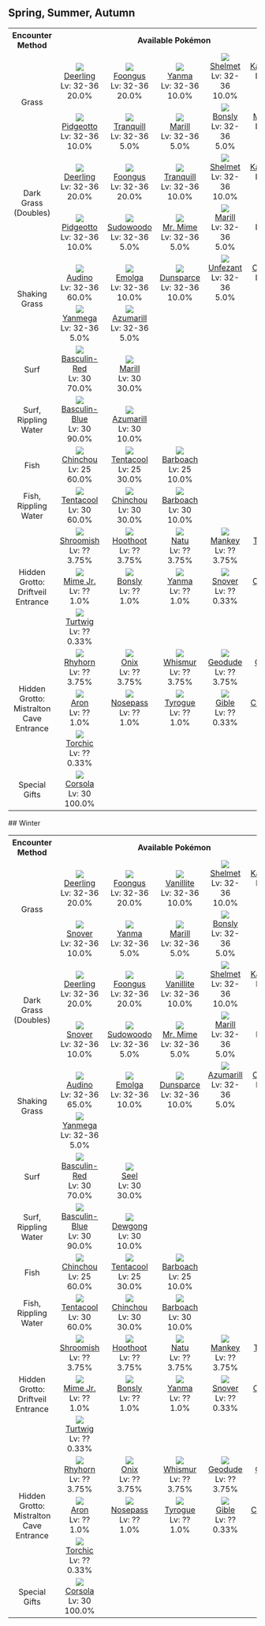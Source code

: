 ## Spring, Summer, Autumn

<table><tr><th colspan="1">Encounter Method</th><th colspan="5" style = "text-align: center;">Available Pokémon</th></tr>
<tr><td rowspan="2" style="vertical-align: middle; word-wrap: break-word; text-align: center;">Grass</td><td style="text-align: center; vertical-align: bottom;"> <img src="../../img/animated/585.gif"> <br> <a href="../../pokemons/585">Deerling</a> <br> Lv: 32-36 <br> 20.0% </td><td style="text-align: center; vertical-align: bottom;"> <img src="../../img/animated/590.gif"> <br> <a href="../../pokemons/590">Foongus</a> <br> Lv: 32-36 <br> 20.0% </td><td style="text-align: center; vertical-align: bottom;"> <img src="../../img/animated/193.gif"> <br> <a href="../../pokemons/193">Yanma</a> <br> Lv: 32-36 <br> 10.0% </td><td style="text-align: center; vertical-align: bottom;"> <img src="../../img/animated/616.gif"> <br> <a href="../../pokemons/616">Shelmet</a> <br> Lv: 32-36 <br> 10.0% </td><td style="text-align: center; vertical-align: bottom;"> <img src="../../img/animated/588.gif"> <br> <a href="../../pokemons/588">Karrablast</a> <br> Lv: 32-36 <br> 10.0% </td></tr>
<tr><td style="text-align: center; vertical-align: bottom;"> <img src="../../img/animated/17.gif"> <br> <a href="../../pokemons/017">Pidgeotto</a> <br> Lv: 32-36 <br> 10.0% </td><td style="text-align: center; vertical-align: bottom;"> <img src="../../img/animated/520.gif"> <br> <a href="../../pokemons/520">Tranquill</a> <br> Lv: 32-36 <br> 5.0% </td><td style="text-align: center; vertical-align: bottom;"> <img src="../../img/animated/183.gif"> <br> <a href="../../pokemons/183">Marill</a> <br> Lv: 32-36 <br> 5.0% </td><td style="text-align: center; vertical-align: bottom;"> <img src="../../img/animated/438.gif"> <br> <a href="../../pokemons/438">Bonsly</a> <br> Lv: 32-36 <br> 5.0% </td><td style="text-align: center; vertical-align: bottom;"> <img src="../../img/animated/439.gif"> <br> <a href="../../pokemons/439">Mime Jr.</a> <br> Lv: 32-36 <br> 5.0% </td></tr>
<tr><td rowspan="2" style="vertical-align: middle; word-wrap: break-word; text-align: center;">Dark Grass (Doubles)</td><td style="text-align: center; vertical-align: bottom;"> <img src="../../img/animated/585.gif"> <br> <a href="../../pokemons/585">Deerling</a> <br> Lv: 32-36 <br> 20.0% </td><td style="text-align: center; vertical-align: bottom;"> <img src="../../img/animated/590.gif"> <br> <a href="../../pokemons/590">Foongus</a> <br> Lv: 32-36 <br> 20.0% </td><td style="text-align: center; vertical-align: bottom;"> <img src="../../img/animated/520.gif"> <br> <a href="../../pokemons/520">Tranquill</a> <br> Lv: 32-36 <br> 10.0% </td><td style="text-align: center; vertical-align: bottom;"> <img src="../../img/animated/616.gif"> <br> <a href="../../pokemons/616">Shelmet</a> <br> Lv: 32-36 <br> 10.0% </td><td style="text-align: center; vertical-align: bottom;"> <img src="../../img/animated/588.gif"> <br> <a href="../../pokemons/588">Karrablast</a> <br> Lv: 32-36 <br> 10.0% </td></tr>
<tr><td style="text-align: center; vertical-align: bottom;"> <img src="../../img/animated/17.gif"> <br> <a href="../../pokemons/017">Pidgeotto</a> <br> Lv: 32-36 <br> 10.0% </td><td style="text-align: center; vertical-align: bottom;"> <img src="../../img/animated/185.gif"> <br> <a href="../../pokemons/185">Sudowoodo</a> <br> Lv: 32-36 <br> 5.0% </td><td style="text-align: center; vertical-align: bottom;"> <img src="../../img/animated/122.gif"> <br> <a href="../../pokemons/122">Mr. Mime</a> <br> Lv: 32-36 <br> 5.0% </td><td style="text-align: center; vertical-align: bottom;"> <img src="../../img/animated/183.gif"> <br> <a href="../../pokemons/183">Marill</a> <br> Lv: 32-36 <br> 5.0% </td><td style="text-align: center; vertical-align: bottom;"> <img src="../../img/animated/193.gif"> <br> <a href="../../pokemons/193">Yanma</a> <br> Lv: 32-36 <br> 5.0% </td></tr>
<tr><td rowspan="2" style="vertical-align: middle; word-wrap: break-word; text-align: center;">Shaking Grass</td><td style="text-align: center; vertical-align: bottom;"> <img src="../../img/animated/531.gif"> <br> <a href="../../pokemons/531">Audino</a> <br> Lv: 32-36 <br> 60.0% </td><td style="text-align: center; vertical-align: bottom;"> <img src="../../img/animated/587.gif"> <br> <a href="../../pokemons/587">Emolga</a> <br> Lv: 32-36 <br> 10.0% </td><td style="text-align: center; vertical-align: bottom;"> <img src="../../img/animated/206.gif"> <br> <a href="../../pokemons/206">Dunsparce</a> <br> Lv: 32-36 <br> 10.0% </td><td style="text-align: center; vertical-align: bottom;"> <img src="../../img/animated/521.gif"> <br> <a href="../../pokemons/521">Unfezant</a> <br> Lv: 32-36 <br> 5.0% </td><td style="text-align: center; vertical-align: bottom;"> <img src="../../img/animated/351.gif"> <br> <a href="../../pokemons/351">Castform</a> <br> Lv: 32-36 <br> 5.0% </td></tr>
<tr><td style="text-align: center; vertical-align: bottom;"> <img src="../../img/animated/469.gif"> <br> <a href="../../pokemons/469">Yanmega</a> <br> Lv: 32-36 <br> 5.0% </td><td style="text-align: center; vertical-align: bottom;"> <img src="../../img/animated/184.gif"> <br> <a href="../../pokemons/184">Azumarill</a> <br> Lv: 32-36 <br> 5.0% </td><td></td><td></td><td></td></tr>
<tr><td rowspan="1" style="vertical-align: middle; word-wrap: break-word; text-align: center;">Surf</td><td style="text-align: center; vertical-align: bottom;"> <img src="../../img/animated/550-red.gif"> <br> <a href="../../pokemons/550">Basculin-Red</a> <br> Lv: 30 <br> 70.0% </td><td style="text-align: center; vertical-align: bottom;"> <img src="../../img/animated/183.gif"> <br> <a href="../../pokemons/183">Marill</a> <br> Lv: 30 <br> 30.0% </td><td></td><td></td><td></td></tr>
<tr><td rowspan="1" style="vertical-align: middle; word-wrap: break-word; text-align: center;">Surf, Rippling Water</td><td style="text-align: center; vertical-align: bottom;"> <img src="../../img/animated/550-blue.gif"> <br> <a href="../../pokemons/550">Basculin-Blue</a> <br> Lv: 30 <br> 90.0% </td><td style="text-align: center; vertical-align: bottom;"> <img src="../../img/animated/184.gif"> <br> <a href="../../pokemons/184">Azumarill</a> <br> Lv: 30 <br> 10.0% </td><td></td><td></td><td></td></tr>
<tr><td rowspan="1" style="vertical-align: middle; word-wrap: break-word; text-align: center;">Fish</td><td style="text-align: center; vertical-align: bottom;"> <img src="../../img/animated/170.gif"> <br> <a href="../../pokemons/170">Chinchou</a> <br> Lv: 25 <br> 60.0% </td><td style="text-align: center; vertical-align: bottom;"> <img src="../../img/animated/72.gif"> <br> <a href="../../pokemons/072">Tentacool</a> <br> Lv: 25 <br> 30.0% </td><td style="text-align: center; vertical-align: bottom;"> <img src="../../img/animated/339.gif"> <br> <a href="../../pokemons/339">Barboach</a> <br> Lv: 25 <br> 10.0% </td><td></td><td></td></tr>
<tr><td rowspan="1" style="vertical-align: middle; word-wrap: break-word; text-align: center;">Fish, Rippling Water</td><td style="text-align: center; vertical-align: bottom;"> <img src="../../img/animated/72.gif"> <br> <a href="../../pokemons/072">Tentacool</a> <br> Lv: 30 <br> 60.0% </td><td style="text-align: center; vertical-align: bottom;"> <img src="../../img/animated/170.gif"> <br> <a href="../../pokemons/170">Chinchou</a> <br> Lv: 30 <br> 30.0% </td><td style="text-align: center; vertical-align: bottom;"> <img src="../../img/animated/339.gif"> <br> <a href="../../pokemons/339">Barboach</a> <br> Lv: 30 <br> 10.0% </td><td></td><td></td></tr>
<tr><td rowspan="3" style="vertical-align: middle; word-wrap: break-word; text-align: center;">Hidden Grotto: Driftveil Entrance</td><td style="text-align: center; vertical-align: bottom;"> <img src="../../img/animated/285.gif"> <br> <a href="../../pokemons/285">Shroomish</a> <br> Lv: ?? <br> 3.75% </td><td style="text-align: center; vertical-align: bottom;"> <img src="../../img/animated/163.gif"> <br> <a href="../../pokemons/163">Hoothoot</a> <br> Lv: ?? <br> 3.75% </td><td style="text-align: center; vertical-align: bottom;"> <img src="../../img/animated/177.gif"> <br> <a href="../../pokemons/177">Natu</a> <br> Lv: ?? <br> 3.75% </td><td style="text-align: center; vertical-align: bottom;"> <img src="../../img/animated/56.gif"> <br> <a href="../../pokemons/056">Mankey</a> <br> Lv: ?? <br> 3.75% </td><td style="text-align: center; vertical-align: bottom;"> <img src="../../img/animated/535.gif"> <br> <a href="../../pokemons/535">Tympole</a> <br> Lv: ?? <br> 1.0% </td></tr>
<tr><td style="text-align: center; vertical-align: bottom;"> <img src="../../img/animated/439.gif"> <br> <a href="../../pokemons/439">Mime Jr.</a> <br> Lv: ?? <br> 1.0% </td><td style="text-align: center; vertical-align: bottom;"> <img src="../../img/animated/438.gif"> <br> <a href="../../pokemons/438">Bonsly</a> <br> Lv: ?? <br> 1.0% </td><td style="text-align: center; vertical-align: bottom;"> <img src="../../img/animated/193.gif"> <br> <a href="../../pokemons/193">Yanma</a> <br> Lv: ?? <br> 1.0% </td><td style="text-align: center; vertical-align: bottom;"> <img src="../../img/animated/459.gif"> <br> <a href="../../pokemons/459">Snover</a> <br> Lv: ?? <br> 0.33% </td><td style="text-align: center; vertical-align: bottom;"> <img src="../../img/animated/152.gif"> <br> <a href="../../pokemons/152">Chikorita</a> <br> Lv: ?? <br> 0.33% </td></tr>
<tr><td style="text-align: center; vertical-align: bottom;"> <img src="../../img/animated/387.gif"> <br> <a href="../../pokemons/387">Turtwig</a> <br> Lv: ?? <br> 0.33% </td><td></td><td></td><td></td><td></td></tr>
<tr><td rowspan="3" style="vertical-align: middle; word-wrap: break-word; text-align: center;">Hidden Grotto:  Mistralton Cave Entrance</td><td style="text-align: center; vertical-align: bottom;"> <img src="../../img/animated/111.gif"> <br> <a href="../../pokemons/111">Rhyhorn</a> <br> Lv: ?? <br> 3.75% </td><td style="text-align: center; vertical-align: bottom;"> <img src="../../img/animated/95.gif"> <br> <a href="../../pokemons/095">Onix</a> <br> Lv: ?? <br> 3.75% </td><td style="text-align: center; vertical-align: bottom;"> <img src="../../img/animated/293.gif"> <br> <a href="../../pokemons/293">Whismur</a> <br> Lv: ?? <br> 3.75% </td><td style="text-align: center; vertical-align: bottom;"> <img src="../../img/animated/74.gif"> <br> <a href="../../pokemons/074">Geodude</a> <br> Lv: ?? <br> 3.75% </td><td style="text-align: center; vertical-align: bottom;"> <img src="../../img/animated/533.gif"> <br> <a href="../../pokemons/533">Gurdurr</a> <br> Lv: ?? <br> 1.0% </td></tr>
<tr><td style="text-align: center; vertical-align: bottom;"> <img src="../../img/animated/304.gif"> <br> <a href="../../pokemons/304">Aron</a> <br> Lv: ?? <br> 1.0% </td><td style="text-align: center; vertical-align: bottom;"> <img src="../../img/animated/299.gif"> <br> <a href="../../pokemons/299">Nosepass</a> <br> Lv: ?? <br> 1.0% </td><td style="text-align: center; vertical-align: bottom;"> <img src="../../img/animated/236.gif"> <br> <a href="../../pokemons/236">Tyrogue</a> <br> Lv: ?? <br> 1.0% </td><td style="text-align: center; vertical-align: bottom;"> <img src="../../img/animated/443.gif"> <br> <a href="../../pokemons/443">Gible</a> <br> Lv: ?? <br> 0.33% </td><td style="text-align: center; vertical-align: bottom;"> <img src="../../img/animated/155.gif"> <br> <a href="../../pokemons/155">Cyndaquil</a> <br> Lv: ?? <br> 0.33% </td></tr>
<tr><td style="text-align: center; vertical-align: bottom;"> <img src="../../img/animated/255.gif"> <br> <a href="../../pokemons/255">Torchic</a> <br> Lv: ?? <br> 0.33% </td><td></td><td></td><td></td><td></td></tr>
<tr><td rowspan="1" style="vertical-align: middle; word-wrap: break-word; text-align: center;">Special Gifts</td><td style="text-align: center; vertical-align: bottom;"> <img src="../../img/animated/222.gif"> <br> <a href="../../pokemons/222">Corsola</a> <br> Lv: 30 <br> 100.0% </td><td></td><td></td><td></td><td></td></tr></table>
## Winter

<table><tr><th colspan="1">Encounter Method</th><th colspan="5" style = "text-align: center;">Available Pokémon</th></tr>
<tr><td rowspan="2" style="vertical-align: middle; word-wrap: break-word; text-align: center;">Grass</td><td style="text-align: center; vertical-align: bottom;"> <img src="../../img/animated/585.gif"> <br> <a href="../../pokemons/585">Deerling</a> <br> Lv: 32-36 <br> 20.0% </td><td style="text-align: center; vertical-align: bottom;"> <img src="../../img/animated/590.gif"> <br> <a href="../../pokemons/590">Foongus</a> <br> Lv: 32-36 <br> 20.0% </td><td style="text-align: center; vertical-align: bottom;"> <img src="../../img/animated/582.gif"> <br> <a href="../../pokemons/582">Vanillite</a> <br> Lv: 32-36 <br> 10.0% </td><td style="text-align: center; vertical-align: bottom;"> <img src="../../img/animated/616.gif"> <br> <a href="../../pokemons/616">Shelmet</a> <br> Lv: 32-36 <br> 10.0% </td><td style="text-align: center; vertical-align: bottom;"> <img src="../../img/animated/588.gif"> <br> <a href="../../pokemons/588">Karrablast</a> <br> Lv: 32-36 <br> 10.0% </td></tr>
<tr><td style="text-align: center; vertical-align: bottom;"> <img src="../../img/animated/459.gif"> <br> <a href="../../pokemons/459">Snover</a> <br> Lv: 32-36 <br> 10.0% </td><td style="text-align: center; vertical-align: bottom;"> <img src="../../img/animated/193.gif"> <br> <a href="../../pokemons/193">Yanma</a> <br> Lv: 32-36 <br> 5.0% </td><td style="text-align: center; vertical-align: bottom;"> <img src="../../img/animated/183.gif"> <br> <a href="../../pokemons/183">Marill</a> <br> Lv: 32-36 <br> 5.0% </td><td style="text-align: center; vertical-align: bottom;"> <img src="../../img/animated/438.gif"> <br> <a href="../../pokemons/438">Bonsly</a> <br> Lv: 32-36 <br> 5.0% </td><td></td></tr>
<tr><td rowspan="2" style="vertical-align: middle; word-wrap: break-word; text-align: center;">Dark Grass (Doubles)</td><td style="text-align: center; vertical-align: bottom;"> <img src="../../img/animated/585.gif"> <br> <a href="../../pokemons/585">Deerling</a> <br> Lv: 32-36 <br> 20.0% </td><td style="text-align: center; vertical-align: bottom;"> <img src="../../img/animated/590.gif"> <br> <a href="../../pokemons/590">Foongus</a> <br> Lv: 32-36 <br> 20.0% </td><td style="text-align: center; vertical-align: bottom;"> <img src="../../img/animated/582.gif"> <br> <a href="../../pokemons/582">Vanillite</a> <br> Lv: 32-36 <br> 10.0% </td><td style="text-align: center; vertical-align: bottom;"> <img src="../../img/animated/616.gif"> <br> <a href="../../pokemons/616">Shelmet</a> <br> Lv: 32-36 <br> 10.0% </td><td style="text-align: center; vertical-align: bottom;"> <img src="../../img/animated/588.gif"> <br> <a href="../../pokemons/588">Karrablast</a> <br> Lv: 32-36 <br> 10.0% </td></tr>
<tr><td style="text-align: center; vertical-align: bottom;"> <img src="../../img/animated/459.gif"> <br> <a href="../../pokemons/459">Snover</a> <br> Lv: 32-36 <br> 10.0% </td><td style="text-align: center; vertical-align: bottom;"> <img src="../../img/animated/185.gif"> <br> <a href="../../pokemons/185">Sudowoodo</a> <br> Lv: 32-36 <br> 5.0% </td><td style="text-align: center; vertical-align: bottom;"> <img src="../../img/animated/122.gif"> <br> <a href="../../pokemons/122">Mr. Mime</a> <br> Lv: 32-36 <br> 5.0% </td><td style="text-align: center; vertical-align: bottom;"> <img src="../../img/animated/183.gif"> <br> <a href="../../pokemons/183">Marill</a> <br> Lv: 32-36 <br> 5.0% </td><td style="text-align: center; vertical-align: bottom;"> <img src="../../img/animated/193.gif"> <br> <a href="../../pokemons/193">Yanma</a> <br> Lv: 32-36 <br> 5.0% </td></tr>
<tr><td rowspan="2" style="vertical-align: middle; word-wrap: break-word; text-align: center;">Shaking Grass</td><td style="text-align: center; vertical-align: bottom;"> <img src="../../img/animated/531.gif"> <br> <a href="../../pokemons/531">Audino</a> <br> Lv: 32-36 <br> 65.0% </td><td style="text-align: center; vertical-align: bottom;"> <img src="../../img/animated/587.gif"> <br> <a href="../../pokemons/587">Emolga</a> <br> Lv: 32-36 <br> 10.0% </td><td style="text-align: center; vertical-align: bottom;"> <img src="../../img/animated/206.gif"> <br> <a href="../../pokemons/206">Dunsparce</a> <br> Lv: 32-36 <br> 10.0% </td><td style="text-align: center; vertical-align: bottom;"> <img src="../../img/animated/184.gif"> <br> <a href="../../pokemons/184">Azumarill</a> <br> Lv: 32-36 <br> 5.0% </td><td style="text-align: center; vertical-align: bottom;"> <img src="../../img/animated/351.gif"> <br> <a href="../../pokemons/351">Castform</a> <br> Lv: 32-36 <br> 5.0% </td></tr>
<tr><td style="text-align: center; vertical-align: bottom;"> <img src="../../img/animated/469.gif"> <br> <a href="../../pokemons/469">Yanmega</a> <br> Lv: 32-36 <br> 5.0% </td><td></td><td></td><td></td><td></td></tr>
<tr><td rowspan="1" style="vertical-align: middle; word-wrap: break-word; text-align: center;">Surf</td><td style="text-align: center; vertical-align: bottom;"> <img src="../../img/animated/550-red.gif"> <br> <a href="../../pokemons/550">Basculin-Red</a> <br> Lv: 30 <br> 70.0% </td><td style="text-align: center; vertical-align: bottom;"> <img src="../../img/animated/86.gif"> <br> <a href="../../pokemons/086">Seel</a> <br> Lv: 30 <br> 30.0% </td><td></td><td></td><td></td></tr>
<tr><td rowspan="1" style="vertical-align: middle; word-wrap: break-word; text-align: center;">Surf, Rippling Water</td><td style="text-align: center; vertical-align: bottom;"> <img src="../../img/animated/550-blue.gif"> <br> <a href="../../pokemons/550">Basculin-Blue</a> <br> Lv: 30 <br> 90.0% </td><td style="text-align: center; vertical-align: bottom;"> <img src="../../img/animated/87.gif"> <br> <a href="../../pokemons/087">Dewgong</a> <br> Lv: 30 <br> 10.0% </td><td></td><td></td><td></td></tr>
<tr><td rowspan="1" style="vertical-align: middle; word-wrap: break-word; text-align: center;">Fish</td><td style="text-align: center; vertical-align: bottom;"> <img src="../../img/animated/170.gif"> <br> <a href="../../pokemons/170">Chinchou</a> <br> Lv: 25 <br> 60.0% </td><td style="text-align: center; vertical-align: bottom;"> <img src="../../img/animated/72.gif"> <br> <a href="../../pokemons/072">Tentacool</a> <br> Lv: 25 <br> 30.0% </td><td style="text-align: center; vertical-align: bottom;"> <img src="../../img/animated/339.gif"> <br> <a href="../../pokemons/339">Barboach</a> <br> Lv: 25 <br> 10.0% </td><td></td><td></td></tr>
<tr><td rowspan="1" style="vertical-align: middle; word-wrap: break-word; text-align: center;">Fish, Rippling Water</td><td style="text-align: center; vertical-align: bottom;"> <img src="../../img/animated/72.gif"> <br> <a href="../../pokemons/072">Tentacool</a> <br> Lv: 30 <br> 60.0% </td><td style="text-align: center; vertical-align: bottom;"> <img src="../../img/animated/170.gif"> <br> <a href="../../pokemons/170">Chinchou</a> <br> Lv: 30 <br> 30.0% </td><td style="text-align: center; vertical-align: bottom;"> <img src="../../img/animated/339.gif"> <br> <a href="../../pokemons/339">Barboach</a> <br> Lv: 30 <br> 10.0% </td><td></td><td></td></tr>
<tr><td rowspan="3" style="vertical-align: middle; word-wrap: break-word; text-align: center;">Hidden Grotto: Driftveil Entrance</td><td style="text-align: center; vertical-align: bottom;"> <img src="../../img/animated/285.gif"> <br> <a href="../../pokemons/285">Shroomish</a> <br> Lv: ?? <br> 3.75% </td><td style="text-align: center; vertical-align: bottom;"> <img src="../../img/animated/163.gif"> <br> <a href="../../pokemons/163">Hoothoot</a> <br> Lv: ?? <br> 3.75% </td><td style="text-align: center; vertical-align: bottom;"> <img src="../../img/animated/177.gif"> <br> <a href="../../pokemons/177">Natu</a> <br> Lv: ?? <br> 3.75% </td><td style="text-align: center; vertical-align: bottom;"> <img src="../../img/animated/56.gif"> <br> <a href="../../pokemons/056">Mankey</a> <br> Lv: ?? <br> 3.75% </td><td style="text-align: center; vertical-align: bottom;"> <img src="../../img/animated/535.gif"> <br> <a href="../../pokemons/535">Tympole</a> <br> Lv: ?? <br> 1.0% </td></tr>
<tr><td style="text-align: center; vertical-align: bottom;"> <img src="../../img/animated/439.gif"> <br> <a href="../../pokemons/439">Mime Jr.</a> <br> Lv: ?? <br> 1.0% </td><td style="text-align: center; vertical-align: bottom;"> <img src="../../img/animated/438.gif"> <br> <a href="../../pokemons/438">Bonsly</a> <br> Lv: ?? <br> 1.0% </td><td style="text-align: center; vertical-align: bottom;"> <img src="../../img/animated/193.gif"> <br> <a href="../../pokemons/193">Yanma</a> <br> Lv: ?? <br> 1.0% </td><td style="text-align: center; vertical-align: bottom;"> <img src="../../img/animated/459.gif"> <br> <a href="../../pokemons/459">Snover</a> <br> Lv: ?? <br> 0.33% </td><td style="text-align: center; vertical-align: bottom;"> <img src="../../img/animated/152.gif"> <br> <a href="../../pokemons/152">Chikorita</a> <br> Lv: ?? <br> 0.33% </td></tr>
<tr><td style="text-align: center; vertical-align: bottom;"> <img src="../../img/animated/387.gif"> <br> <a href="../../pokemons/387">Turtwig</a> <br> Lv: ?? <br> 0.33% </td><td></td><td></td><td></td><td></td></tr>
<tr><td rowspan="3" style="vertical-align: middle; word-wrap: break-word; text-align: center;">Hidden Grotto:  Mistralton Cave Entrance</td><td style="text-align: center; vertical-align: bottom;"> <img src="../../img/animated/111.gif"> <br> <a href="../../pokemons/111">Rhyhorn</a> <br> Lv: ?? <br> 3.75% </td><td style="text-align: center; vertical-align: bottom;"> <img src="../../img/animated/95.gif"> <br> <a href="../../pokemons/095">Onix</a> <br> Lv: ?? <br> 3.75% </td><td style="text-align: center; vertical-align: bottom;"> <img src="../../img/animated/293.gif"> <br> <a href="../../pokemons/293">Whismur</a> <br> Lv: ?? <br> 3.75% </td><td style="text-align: center; vertical-align: bottom;"> <img src="../../img/animated/74.gif"> <br> <a href="../../pokemons/074">Geodude</a> <br> Lv: ?? <br> 3.75% </td><td style="text-align: center; vertical-align: bottom;"> <img src="../../img/animated/533.gif"> <br> <a href="../../pokemons/533">Gurdurr</a> <br> Lv: ?? <br> 1.0% </td></tr>
<tr><td style="text-align: center; vertical-align: bottom;"> <img src="../../img/animated/304.gif"> <br> <a href="../../pokemons/304">Aron</a> <br> Lv: ?? <br> 1.0% </td><td style="text-align: center; vertical-align: bottom;"> <img src="../../img/animated/299.gif"> <br> <a href="../../pokemons/299">Nosepass</a> <br> Lv: ?? <br> 1.0% </td><td style="text-align: center; vertical-align: bottom;"> <img src="../../img/animated/236.gif"> <br> <a href="../../pokemons/236">Tyrogue</a> <br> Lv: ?? <br> 1.0% </td><td style="text-align: center; vertical-align: bottom;"> <img src="../../img/animated/443.gif"> <br> <a href="../../pokemons/443">Gible</a> <br> Lv: ?? <br> 0.33% </td><td style="text-align: center; vertical-align: bottom;"> <img src="../../img/animated/155.gif"> <br> <a href="../../pokemons/155">Cyndaquil</a> <br> Lv: ?? <br> 0.33% </td></tr>
<tr><td style="text-align: center; vertical-align: bottom;"> <img src="../../img/animated/255.gif"> <br> <a href="../../pokemons/255">Torchic</a> <br> Lv: ?? <br> 0.33% </td><td></td><td></td><td></td><td></td></tr>
<tr><td rowspan="1" style="vertical-align: middle; word-wrap: break-word; text-align: center;">Special Gifts</td><td style="text-align: center; vertical-align: bottom;"> <img src="../../img/animated/222.gif"> <br> <a href="../../pokemons/222">Corsola</a> <br> Lv: 30 <br> 100.0% </td><td></td><td></td><td></td><td></td></tr></table>
